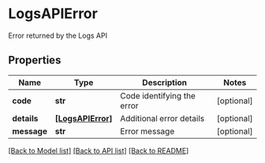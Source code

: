 # LogsAPIError

Error returned by the Logs API

## Properties

| Name        | Type                                  | Description                | Notes      |
| ----------- | ------------------------------------- | -------------------------- | ---------- |
| **code**    | **str**                               | Code identifying the error | [optional] |
| **details** | [**[LogsAPIError]**](LogsAPIError.md) | Additional error details   | [optional] |
| **message** | **str**                               | Error message              | [optional] |

[[Back to Model list]](README.md#documentation-for-models) [[Back to API list]](README.md#documentation-for-api-endpoints) [[Back to README]](README.md)
